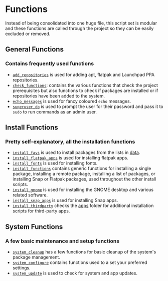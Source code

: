 # Functions

Instead of being consolidated into one huge file, this script set is modular and these functions are called through the project so they can be easily excluded or removed.

## General Functions

### Contains frequently used functions

- [`add_repositories`](add_repositories) is used for adding apt, flatpak and Launchpad PPA repositories.
- [`check_functions`](check_functions): contains the various functions that check the project prerequisites but also functions to check if packages are installed or if repositories have been added to the system.
- [`echo_messages`](echo_messages) is used for fancy coloured `echo` messages.
- [`superuser_do`](superuser_do) is used to prompt the user for their password and pass it to `sudo` to run commands as an admin user.

## Install Functions

### Pretty self-explanatory, all the installation functions

- [`install_favs`](install_favs) is used to install packages from the lists in [data](/data).
- [`install_flatpak_apps`](install_flatpak_apps) is used for installing flatpak apps.
- [`install_fonts`](install_fonts) is used for installing fonts.
- [`install_functions`](install_functions) contains generic functions for installing a single package, installing a remote package, installing a list of packages, or installing Snap or Flatpak packages, used throughout the other install scripts.
- [`install_gnome`](install_gnome) is used for installing the GNOME desktop and various related software.
- [`install_snap_apps`](install_snap_apps) is used for installing Snap apps.
- [`install_thirdparty`](install_thirdparty) checks the [apps](apps) folder for additional installation scripts for third-party apps.

## System Functions

### A few basic maintenance and setup functions

- [`system_cleanup`](system_cleanup) has a few functions for basic cleanup of the system's package management.
- [`system_configure`](system_configure) contains functions used to a set your preferred settings.
- [`system_update`](system_update) is used to check for system and app updates.
